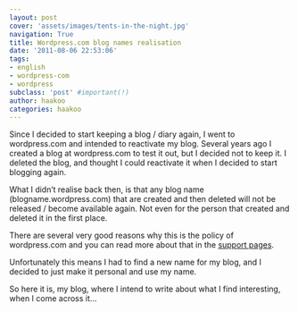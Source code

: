 ```yaml
---
layout: post
cover: 'assets/images/tents-in-the-night.jpg'
navigation: True
title: Wordpress.com blog names realisation
date: '2011-08-06 22:53:06'
tags:
- english
- wordpress-com
- wordpress
subclass: 'post' #important(!)
author: haakoo
categories: haakoo
---
```



Since I decided to start keeping a blog / diary again, I went to wordpress.com and intended to reactivate my blog. Several years ago I created a blog at wordpress.com to test it out, but I decided not to keep it. I deleted the blog, and thought I could reactivate it when I decided to start blogging again.

What I didn’t realise back then, is that any blog name (blogname.wordpress.com) that are created and then deleted will not be released / become available again. Not even for the person that created and deleted it in the first place.

There are several very good reasons why this is the policy of wordpress.com and you can read more about that in the [support pages](http://en.support.wordpress.com/recycling-blog-names/).

Unfortunately this means I had to find a new name for my blog, and I decided to just make it personal and use my name.

So here it is, my blog, where I intend to write about what I find interesting, when I come across it…
